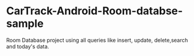 # CarTrack-Android-Room-databse-sample
Room Database project  using all queries like insert, update, delete,search and today's data.
